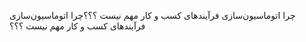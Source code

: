 <p>چرا اتوماسیون‌سازی فرآیندهای کسب و کار مهم نیست ؟؟؟چرا اتوماسیون‌سازی فرآیندهای کسب و کار مهم نیست ؟؟؟</p>